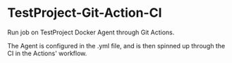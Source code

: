 # TestProject-Git-Action-CI

Run job on TestProject Docker Agent through Git Actions.

The Agent is configured in the .yml file, and is then spinned up 
through the CI in the Actions' workflow.
